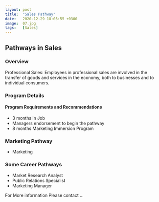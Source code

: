 ```yaml
---
layout: post
title:  "Sales Pathway"
date:   2020-12-29 18:05:55 +0300
image:  07.jpg
tags:   [Sales]
---
```

## Pathways in Sales
### Overview
Professional Sales: Employees in professional sales are involved in the transfer
of goods and services in the economy, both to businesses and to individual
consumers.

### Program Details

#### Program Requirements and Recommendations
* 3 months in Job
* Managers endorsement to begin the pathway
* 8 months Marketing Immersion Program

### Marketing Pathway
* Marketing

### Some Career Pathways
* Market Research Analyst
* Public Relations Specialist
* Marketing Manager

For More information
Please contact ...

[jekyll-docs]: https://jekyllrb.com/docs/home
[jekyll-gh]:   https://github.com/jekyll/jekyll
[jekyll-talk]: https://talk.jekyllrb.com/
